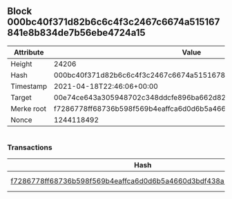 ## Block 000bc40f371d82b6c6c4f3c2467c6674a515167841e8b834de7b56ebe4724a15

Attribute | Value
--- | ---
Height | 24206
Hash | 000bc40f371d82b6c6c4f3c2467c6674a515167841e8b834de7b56ebe4724a15
Timestamp | 2021-04-18T22:46:06+00:00
Target | 00e74ce643a305948702c348ddcfe896ba662d82c1a228faf4ad12250f07334e
Merke root | f7286778ff68736b598f569b4eaffca6d0d6b5a4660d3bdf438a3fe5d0214554
Nonce | 1244118492

```

```

### Transactions

Hash | Amount
--- | ---
[f7286778ff68736b598f569b4eaffca6d0d6b5a4660d3bdf438a3fe5d0214554](f7286778ff68736b598f569b4eaffca6d0d6b5a4660d3bdf438a3fe5d0214554.md) | 10.00000000 SKEPTI 
